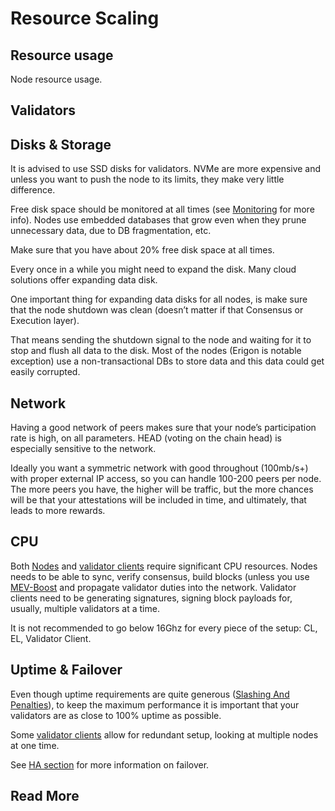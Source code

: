 # Resource Scaling


## Resource usage

Node resource usage.

## Validators



## Disks & Storage

It is advised to use SSD disks for validators. NVMe are more expensive and unless you want to push the node to its limits, they make very little difference.

Free disk space should be monitored at all times (see [Monitoring](monitoring.md) for more info). Nodes use embedded databases that grow even when they prune unnecessary data, due to DB fragmentation, etc.

Make sure that you have about 20% free disk space at all times.

Every once in a while you might need to expand the disk. Many cloud solutions offer expanding data disk.

One important thing for expanding data disks for all nodes, is make sure that the node shutdown was clean (doesn’t matter if that Consensus or Execution layer).

That means sending the shutdown signal to the node and waiting for it to stop and flush all data to the disk. Most of the nodes (Erigon is notable exception) use a non-transactional DBs to store data and this data could get easily corrupted.


## Network

Having a good network of peers makes sure that your node’s participation rate is high, on all parameters. HEAD (voting on the chain head) is especially sensitive to the network.

Ideally you want a symmetric network with good throughout (100mb/s+) with proper external IP access, so you can handle 100-200 peers per node. The more peers you have, the higher will be traffic, but the more chances will be that your attestations will be included in time, and ultimately, that leads to more rewards.

## CPU

Both [Nodes](nodes.md) and [validator clients](validator-clients.md) require significant CPU resources. Nodes needs to be able to sync, verify consensus, build blocks (unless you use [MEV-Boost](mev.md) and propagate validator duties into the network. Validator clients need to be generating signatures, signing block payloads for, usually, multiple validators at a time.

It is not recommended to go below 16Ghz for every piece of the setup: CL, EL, Validator Client.


## Uptime & Failover

Even though uptime requirements are quite generous ([Slashing And Penalties](slashing-and-penalties.md)), to keep the maximum performance it is important that your validators are as close to 100% uptime as possible.

Some [validator clients](validator-clients.md) allow for redundant setup, looking at multiple nodes at one time.

See [HA section](ha.md) for more information on failover.


## Read More


